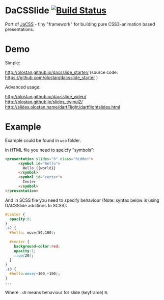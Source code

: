 DaCSSlide [![Build Status](https://drone.io/github.com/olostan/dacsslide/status.png)](https://drone.io/github.com/olostan/dacsslide/latest)
===============

Port of [JaCSS](https://github.com/olostan/jacss) - tiny "framework" for building pure CSS3-animation based presentations. 

Demo
====

Simple:

http://olostan.github.io/dacsslide_starter/ (source code: https://github.com/olostan/dacsslide_starter )

Advanced usage:

http://olostan.github.io/dacsslide_video/
http://olostan.github.io/slides_twinui2/
http://slides.olostan.name/dartFlight/dartflightslides.html



Example
========

Example could be found in `web` folder. 

In HTML file you need to speicfy "symbols":

```html
<presentation slides="8" class="hidden">
      <symbol id="hello">
        Hello {{world}}
      </symbol>
      <symbol id="center">
        Center
      </symbol>
</presentation>
```

And in SCSS file you need to specify behaviour (Note: syntax below is using DACSSlide additions to SCSS): 
```css
#center {
  opacity:0;
}
.s2 {
  #hello: move(50,100);
   
  #center {
    background-color:red;
    opacity:1;
    ::up(20);
  }
}
.s3 {
  #hello:move(+100,+100);
}
...
```

Where `.sN` means behaviour for slide (keyframe) `N`.
